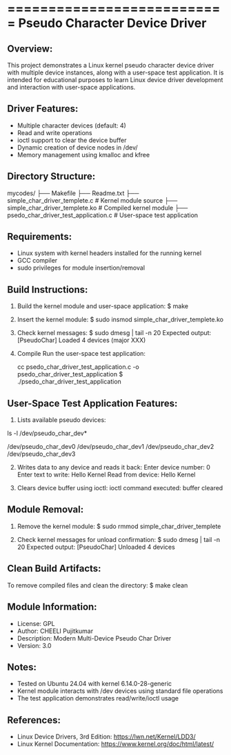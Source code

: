 ===========================
Pseudo Character Device Driver
===========================

Overview:
---------
This project demonstrates a Linux kernel pseudo character device driver with multiple device instances,
along with a user-space test application. It is intended for educational purposes to learn Linux
device driver development and interaction with user-space applications.

Driver Features:
----------------
- Multiple character devices (default: 4)
- Read and write operations
- ioctl support to clear the device buffer
- Dynamic creation of device nodes in /dev/
- Memory management using kmalloc and kfree

Directory Structure:
--------------------
mycodes/
├── Makefile
├── Readme.txt
├── simple_char_driver_templete.c         # Kernel module source
├── simple_char_driver_templete.ko        # Compiled kernel module
├── psedo_char_driver_test_application.c  # User-space test application


Requirements:
-------------
- Linux system with kernel headers installed for the running kernel
- GCC compiler
- sudo privileges for module insertion/removal

Build Instructions:
-------------------
1. Build the kernel module and user-space application:
   $ make

2. Insert the kernel module:
   $ sudo insmod simple_char_driver_templete.ko

3. Check kernel messages:
   $ sudo dmesg | tail -n 20
   Expected output:
   [PseudoChar] Loaded 4 devices (major XXX)

4. Compile Run the user-space test application:

   cc psedo_char_driver_test_application.c -o psedo_char_driver_test_application
   $ ./psedo_char_driver_test_application

User-Space Test Application Features:
-------------------------------------
1. Lists available pseudo devices:

ls -l /dev/pseudo_char_dev*

   /dev/pseudo_char_dev0
   /dev/pseudo_char_dev1
   /dev/pseudo_char_dev2
   /dev/pseudo_char_dev3

2. Writes data to any device and reads it back:
   Enter device number: 0
   Enter text to write: Hello Kernel
   Read from device: Hello Kernel

3. Clears device buffer using ioctl:
   ioctl command executed: buffer cleared

Module Removal:
---------------
1. Remove the kernel module:
   $ sudo rmmod simple_char_driver_templete

2. Check kernel messages for unload confirmation:
   $ sudo dmesg | tail -n 20
   Expected output:
   [PseudoChar] Unloaded 4 devices

Clean Build Artifacts:
----------------------
To remove compiled files and clean the directory:
   $ make clean

Module Information:
-------------------
- License: GPL
- Author: CHEELI Pujitkumar
- Description: Modern Multi-Device Pseudo Char Driver
- Version: 3.0

Notes:
------
- Tested on Ubuntu 24.04 with kernel 6.14.0-28-generic
- Kernel module interacts with /dev devices using standard file operations
- The test application demonstrates read/write/ioctl usage

References:
-----------
- Linux Device Drivers, 3rd Edition: https://lwn.net/Kernel/LDD3/
- Linux Kernel Documentation: https://www.kernel.org/doc/html/latest/

